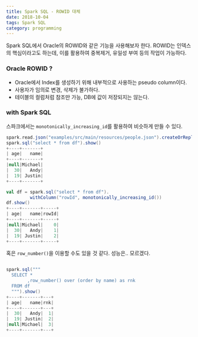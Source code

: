 ```yaml
---
title: Spark SQL - ROWID 대체
date: 2018-10-04
tags: Spark SQL
category: programming
---
```

Spark SQL에서 Oracle의 ROWID와 같은 기능을 사용해보자 한다.
ROWID는 인덱스의 핵심이라고도 하는데,
이를 활용하여 중복제거, 유일성 부여 등의 작업이 가능하다.


### Oracle ROWID ?

- Oracle에서 Index를 생성하기 위해 내부적으로 사용하는 pseudo column이다.
- 사용자가 임의로 변경, 삭제가 불가하다.
- 테이블의 컬럼처럼 참조만 가능, DB에 값이 저장되지는 않는다.

### with Spark SQL
스파크에서는 `monotonically_increasing_id`를 활용하여 비슷하게 만들 수 있다.

```scala
spark.read.json("examples/src/main/resources/people.json").createOrReplaceTempView("df")
spark.sql("select * from df").show()
+----+-------+
| age|   name|
+----+-------+
|null|Michael|
|  30|   Andy|
|  19| Justin|
+----+-------+

val df = spark.sql("select * from df").
         withColumn("rowId", monotonically_increasing_id())
df.show()
+----+-------+-----+
| age|   name|rowId|
+----+-------+-----+
|null|Michael|    0|
|  30|   Andy|    1|
|  19| Justin|    2|
+----+-------+-----+
```

혹은 `row_number()`을 이용할 수도 있을 것 같다. 성능은.. 모르겠다.

```scala

spark.sql("""
  SELECT *
        ,row_number() over (order by name) as rnk
  FROM df
  """).show()
+----+-------+---+
| age|   name|rnk|
+----+-------+---+
|  30|   Andy|  1|
|  19| Justin|  2|
|null|Michael|  3|
+----+-------+---+
```
